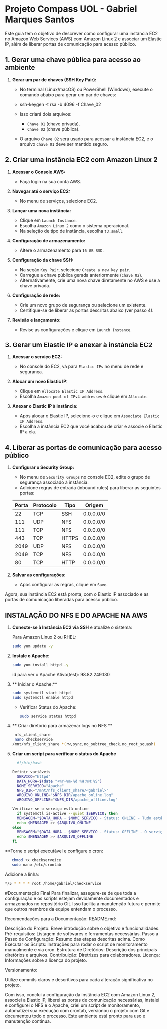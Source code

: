 # Projeto Compass UOL - Gabriel Marques Santos

Este guia tem o objetivo de descrever como configurar uma instância EC2 no Amazon Web Services (AWS) com Amazon Linux 2 e associar um Elastic IP, além de liberar portas de comunicação para acesso público.

## 1. Gerar uma chave pública para acesso ao ambiente

1. **Gerar um par de chaves (SSH Key Pair):**
    - No terminal (Linux/macOS) ou PowerShell (Windows), execute o comando abaixo para gerar um par de chaves:
      
    - ssh-keygen -t rsa -b 4096 -f Chave_02
      
    - Isso criará dois arquivos:
      - `Chave 01` (chave privada).
      - `Chave 02` (chave pública).
    - O arquivo `Chave 02` será usado para acessar a instância EC2, e o arquivo `Chave 01` deve ser mantido seguro.

## 2. Criar uma instância EC2 com Amazon Linux 2

1. **Acessar o Console AWS:**
    - Faça login na sua conta AWS.

2. **Navegar até o serviço EC2:**
    - No menu de serviços, selecione EC2.

3. **Lançar uma nova instância:**
    - Clique em `Launch Instance`.
    - Escolha `Amazon Linux 2` como o sistema operacional.
    - Na seleção de tipo de instância, escolha `t3.small`.

4. **Configuração de armazenamento:**
    - Altere o armazenamento para `16 GB SSD`.

5. **Configuração da chave SSH:**
    - Na seção `Key Pair`, selecione `Create a new key pair`.
    - Carregue a chave pública gerada anteriormente (`Chave 02`).
    - Alternativamente, crie uma nova chave diretamente no AWS e use a chave privada.

6. **Configuração de rede:**
    - Crie um novo grupo de segurança ou selecione um existente.
    - Certifique-se de liberar as portas descritas abaixo (ver passo 4).

7. **Revisão e lançamento:**
    - Revise as configurações e clique em `Launch Instance`.

## 3. Gerar um Elastic IP e anexar à instância EC2

1. **Acessar o serviço EC2:**
    - No console do EC2, vá para `Elastic IPs` no menu de rede e segurança.

2. **Alocar um novo Elastic IP:**
    - Clique em `Allocate Elastic IP Address`.
    - Escolha `Amazon pool of IPv4 addresses` e clique em `Allocate`.

3. **Anexar o Elastic IP à instância:**
    - Após alocar o Elastic IP, selecione-o e clique em `Associate Elastic IP Address`.
    - Escolha a instância EC2 que você acabou de criar e associe o Elastic IP a ela.

## 4. Liberar as portas de comunicação para acesso público

1. **Configurar o Security Group:**
    - No menu de `Security Groups` no console EC2, edite o grupo de segurança associado à instância.
    - Adicione regras de entrada (inbound rules) para liberar as seguintes portas:

   | Porta  | Protocolo | Tipo  | Origem       |
   |--------|-----------|-------|--------------|
   | 22     | TCP       | SSH   | 0.0.0.0/0    |
   | 111    | UDP       | NFS   | 0.0.0.0/0    |
   | 111    | TCP       | NFS   | 0.0.0.0/0    |
   | 443    | TCP       | HTTPS | 0.0.0.0/0    |
   | 2049   | UDP       | NFS   | 0.0.0.0/0    |
   | 2049   | TCP       | NFS   | 0.0.0.0/0    |
   | 80     | TCP       | HTTP  | 0.0.0.0/0    |
     
2. **Salvar as configurações:**
    - Após configurar as regras, clique em `Save`.

Agora, sua instância EC2 está pronta, com o Elastic IP associado e as portas de comunicação liberadas para acesso público.

## INSTALAÇÃO DO NFS E DO APACHE NA AWS

1. **Conecte-se à Instância EC2 via SSH** e atualize o sistema:

     Para Amazon Linux 2 ou RHEL:
      ```bash
      sudo yum update -y
      ```
2. **Instale o Apache:**

      ```bash
      sudo yum install httpd -y
      ```
      id para ver o Apache Ativo(test): 98.82.249.130
3. ** Iniciar o Apache:**

      ```bash
      sudo systemctl start httpd
      sudo systemctl enable httpd
      ```
    - Verificar Status do Apache:
      ```bash
      sudo service status httpd
      ```
 4. ** Criar diretório para armazenar logs no NFS **
      ```bash
       nfs_client_share
       nano checkservice
      /mnt/nfs_client_share *(rw,sync,no_subtree_check,no_root_squash)
      ```
4. **Criar um script para verificar o status do Apache**
    ```bash
      #!/bin/bash

   Definir variáveis
      SERVICO="httpd"
      DATA_HORA=$(date "+%Y-%m-%d %H:%M:%S")
      NOME_SERVICO="Apache"
      NFS_DIR="/mnt/nfs_client_share/<gabriel>"
      ARQUIVO_ONLINE="$NFS_DIR/apache_online.log"
      ARQUIVO_OFFLINE="$NFS_DIR/apache_offline.log"

    Verificar se o serviço está online
      if systemctl is-active --quiet $SERVICO; then
      MENSAGEM="$DATA_HORA - $NOME_SERVICO - Status: ONLINE - Tudo está funcionando corretamente."
      echo $MENSAGEM >> $ARQUIVO_ONLINE
   else
      MENSAGEM="$DATA_HORA - $NOME_SERVICO - Status: OFFLINE - O serviço está inativo!"
      echo $MENSAGEM >> $ARQUIVO_OFFLINE
   fi
    ```
**Torne o script executável e configure o cron:
```bash
   chmod +x checkserveice
   sudo nano /etc/crontab
 ```
Adicione a linha:
```bash
*/5 * * * * root /home/gabriel/checkservice
```

  #Documentação Final
Para finalizar, assegure-se de que toda a configuração e os scripts estejam devidamente documentados e armazenados no repositório Git. Isso facilita a manutenção futura e permite que outros membros da equipe entendam o processo.

Recomendações para a Documentação:
README.md:

Descrição do Projeto: Breve introdução sobre o objetivo e funcionalidades.
Pré-requisitos: Listagem de softwares e ferramentas necessárias.
Passo a Passo de Configuração: Resumo das etapas descritas acima.
Como Executar os Scripts: Instruções para rodar o script de monitoramento manualmente e via cron.
Estrutura de Diretórios: Descrição dos principais diretórios e arquivos.
Contribuição: Diretrizes para colaboradores.
Licença: Informações sobre a licença do projeto.

Versionamento:

Utilize commits claros e descritivos para cada alteração significativa no projeto.

Com isso, conclui a configuração da instância EC2 com Amazon Linux 2, associei a Elastic IP, liberei as portas de comunicação necessárias, instalei e configurei o NFS e o Apache, criei um script de monitoramento, automatizei sua execução com crontab, versionou o projeto com Git e documentou todo o processo. Este ambiente está pronto para uso e manutenção contínua.

    

